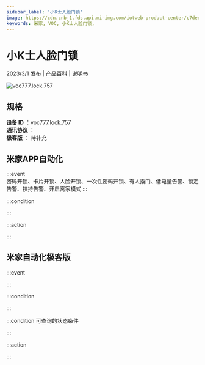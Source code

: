 ```yaml
---
sidebar_label: '小K士人脸门锁'
image: https://cdn.cnbj1.fds.api.mi-img.com/iotweb-product-center/c7dee10b8f6e480394a61a5812798fdd_1668238473410.png?GalaxyAccessKeyId=AKVGLQWBOVIRQ3XLEW&Expires=9223372036854775807&Signature=Ecfj3PnL/KjCbgZQXdpMoij9SA0=
keywords: 米家, VOC, 小K士人脸门锁, 
---
```

# 小K士人脸门锁

2023/3/1 发布 | [产品百科](https://home.mi.com/webapp/content/baike/product/index.html?model=voc777.lock.757/) | [说明书](https://home.mi.com/views/introduction.html?model=voc777.lock.757&region=cn)

![voc777.lock.757](https://cdn.cnbj1.fds.api.mi-img.com/iotweb-product-center/c7dee10b8f6e480394a61a5812798fdd_1668238473410.png?GalaxyAccessKeyId=AKVGLQWBOVIRQ3XLEW&Expires=9223372036854775807&Signature=Ecfj3PnL/KjCbgZQXdpMoij9SA0=)

## 规格  
> 
**设备 ID** ：voc777.lock.757  
**通讯协议** ：  
**极客版**  ： 待补充 


## 米家APP自动化  

:::event  
密码开锁、卡片开锁、人脸开锁、一次性密码开锁、有人撬门、低电量告警、锁定告警、挟持告警、开启离家模式
:::

:::condition  

:::

:::action   

:::

## 米家自动化极客版  

:::event  

:::

:::condition  

:::

:::condition 可查询的状态条件  

:::

:::action  

:::

        
